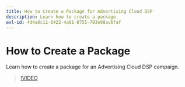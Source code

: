 ```yaml
---
title: How to Create a Package for Advertising Cloud DSP
description: Learn how to create a package.
exl-id: 4d4a6c11-6422-4a81-8755-703e98ac6faf
---
```

# How to Create a Package

Learn how to create a package for an Advertising Cloud DSP campaign.

>[!VIDEO](https://video.tv.adobe.com/v/339203)
